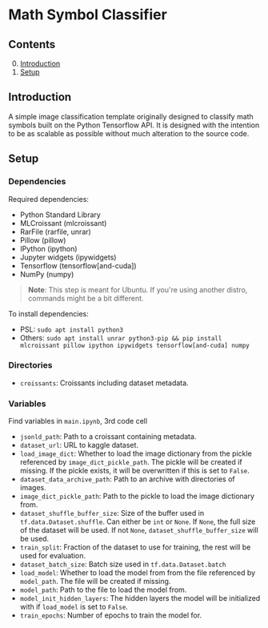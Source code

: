 
# Math Symbol Classifier

## Contents

0. [Introduction](#introduction)
1. [Setup](#setup)

## Introduction

A simple image classification template originally designed to classify math symbols built on the Python Tensorflow API. It is designed with the intention to be as scalable as possible without much alteration to the source code.

## Setup

### Dependencies

Required dependencies:
- Python Standard Library
- MLCroissant (mlcroissant)
- RarFile (rarfile, unrar)
- Pillow (pillow)
- IPython (ipython)
- Jupyter widgets (ipywidgets)
- Tensorflow (tensorflow[and-cuda])
- NumPy (numpy)

> **Note**: This step is meant for Ubuntu. If you're using another distro, commands might be a bit different.

To install dependencies:
- PSL: `sudo apt install python3`
- Others: `sudo apt install unrar python3-pip && pip install mlcroissant pillow ipython ipywidgets tensorflow[and-cuda] numpy`

### Directories

- `croissants`: Croissants including dataset metadata.

### Variables

Find variables in `main.ipynb`, 3rd code cell
- `jsonld_path`: Path to a croissant containing metadata.
- `dataset_url`: URL to kaggle dataset.
- `load_image_dict`: Whether to load the image dictionary from the pickle referenced by `image_dict_pickle_path`. The pickle will be created if missing. If the pickle exists, it will be overwritten if this is set to `False`.
- `dataset_data_archive_path`: Path to an archive with directories of images.
- `image_dict_pickle_path`: Path to the pickle to load the image dictionary from.
- `dataset_shuffle_buffer_size`: Size of the buffer used in `tf.data.Dataset.shuffle`. Can either be `int` or `None`. If `None`, the full size of the dataset will be used. If not `None`, `dataset_shuffle_buffer_size` will be used.
- `train_split`: Fraction of the dataset to use for training, the rest will be used for evaluation.
- `dataset_batch_size`: Batch size used in `tf.data.Dataset.batch`
- `load_model`: Whether to load the model from from the file referenced by `model_path`. The file will be created if missing.
- `model_path`: Path to the file to load the model from.
- `model_init_hidden_layers`: The hidden layers the model will be initialized with if `load_model` is set to `False`.
- `train_epochs`: Number of epochs to train the model for.
